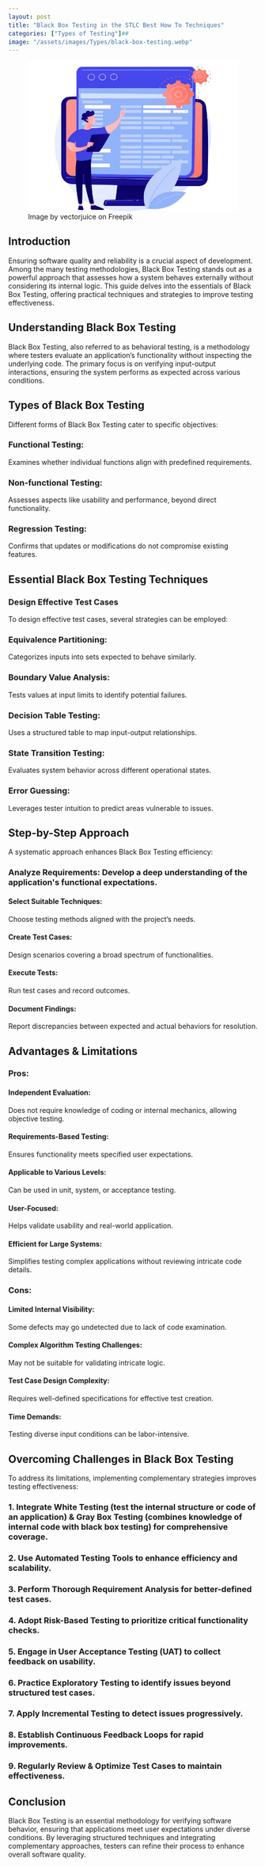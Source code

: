 ```yaml
---
layout: post
title: "Black Box Testing in the STLC Best How To Techniques"
categories: ["Types of Testing"]##
image: "/assets/images/Types/black-box-testing.webp"
---
```


<figure>
  <img src="/assets/images/Types/black-box-testing.webp" alt="Black Box Testing" />
  <figcaption>Image by vectorjuice on Freepik</figcaption>
</figure>

## Introduction

Ensuring software quality and reliability is a crucial aspect of development. Among the many testing methodologies, Black Box Testing stands out as a powerful approach that assesses how a system behaves externally without considering its internal logic. This guide delves into the essentials of Black Box Testing, offering practical techniques and strategies to improve testing effectiveness.

## Understanding Black Box Testing

Black Box Testing, also referred to as behavioral testing, is a methodology where testers evaluate an application’s functionality without inspecting the underlying code. The primary focus is on verifying input-output interactions, ensuring the system performs as expected across various conditions.

## Types of Black Box Testing

Different forms of Black Box Testing cater to specific objectives:

### Functional Testing: 
Examines whether individual functions align with predefined requirements.

### Non-functional Testing: 
Assesses aspects like usability and performance, beyond direct functionality.

### Regression Testing: 
Confirms that updates or modifications do not compromise existing features.

## Essential Black Box Testing Techniques

### Design Effective Test Cases

To design effective test cases, several strategies can be employed:

### Equivalence Partitioning: 
Categorizes inputs into sets expected to behave similarly.

### Boundary Value Analysis: 
Tests values at input limits to identify potential failures.

### Decision Table Testing: 
Uses a structured table to map input-output relationships.

### State Transition Testing: 
Evaluates system behavior across different operational states.

### Error Guessing: 
Leverages tester intuition to predict areas vulnerable to issues.

## Step-by-Step Approach

A systematic approach enhances Black Box Testing efficiency:

### Analyze Requirements: Develop a deep understanding of the application's functional expectations.

#### Select Suitable Techniques: 
Choose testing methods aligned with the project’s needs.

#### Create Test Cases: 
Design scenarios covering a broad spectrum of functionalities.

#### Execute Tests: 
Run test cases and record outcomes.

#### Document Findings: 
Report discrepancies between expected and actual behaviors for resolution.

## Advantages & Limitations

### Pros:

#### Independent Evaluation: 
Does not require knowledge of coding or internal mechanics, allowing objective testing.

#### Requirements-Based Testing: 
Ensures functionality meets specified user expectations.

#### Applicable to Various Levels: 
Can be used in unit, system, or acceptance testing.

#### User-Focused: 
Helps validate usability and real-world application.

#### Efficient for Large Systems: 
Simplifies testing complex applications without reviewing intricate code details.

### Cons:

#### Limited Internal Visibility: 
Some defects may go undetected due to lack of code examination.

#### Complex Algorithm Testing Challenges: 
May not be suitable for validating intricate logic.

#### Test Case Design Complexity: 
Requires well-defined specifications for effective test creation.

#### Time Demands: 
Testing diverse input conditions can be labor-intensive.

## Overcoming Challenges in Black Box Testing

To address its limitations, implementing complementary strategies improves testing effectiveness:

### 1. Integrate White Testing (test the internal structure or code of an application) & Gray Box Testing (combines knowledge of internal code with black box testing) for comprehensive coverage.
### 2. Use Automated Testing Tools to enhance efficiency and scalability.
### 3. Perform Thorough Requirement Analysis for better-defined test cases.
### 4. Adopt Risk-Based Testing to prioritize critical functionality checks.
### 5. Engage in User Acceptance Testing (UAT) to collect feedback on usability.
### 6. Practice Exploratory Testing to identify issues beyond structured test cases.
### 7. Apply Incremental Testing to detect issues progressively.
### 8. Establish Continuous Feedback Loops for rapid improvements.
### 9. Regularly Review & Optimize Test Cases to maintain effectiveness.

## Conclusion

Black Box Testing is an essential methodology for verifying software behavior, ensuring that applications meet user expectations under diverse conditions. By leveraging structured techniques and integrating complementary approaches, testers can refine their process to enhance overall software quality.

